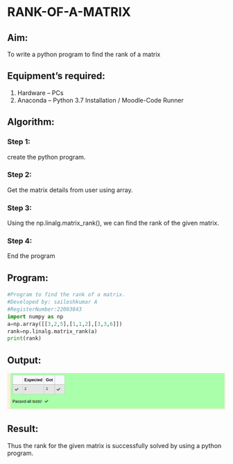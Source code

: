 # RANK-OF-A-MATRIX
## Aim:
To write a python program to find the rank of a matrix
## Equipment’s required:
1. 	Hardware – PCs
2. 	Anaconda – Python 3.7 Installation / Moodle-Code Runner
## Algorithm:
### Step 1: 
create the python program.
### Step 2: 
Get the matrix details from user using array.
### Step 3: 
Using the np.linalg.matrix_rank(), we can find the rank of the given matrix.
### Step 4: 
End the program
## Program:
```python
#Program to find the rank of a matrix.
#Developed by: saileshkumar A
#RegisterNumber:22003843
import numpy as np 
a=np.array([[3,2,5],[1,1,2],[3,3,6]])
rank=np.linalg.matrix_rank(a)
print(rank)
```
## Output:
![output](rank.png)
## Result:
Thus the rank for the given matrix is successfully solved by  using a python program.

